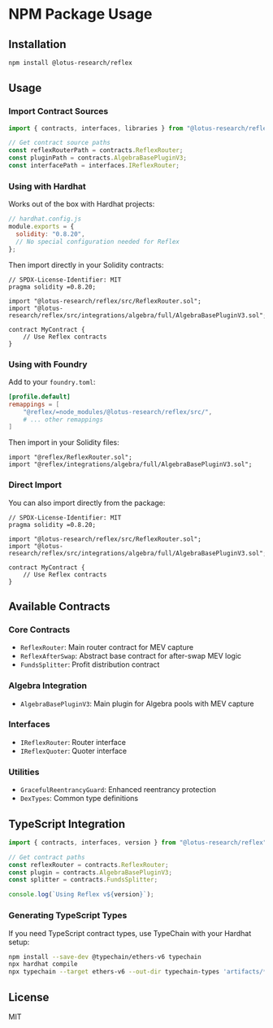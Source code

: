 # NPM Package Usage

## Installation

```bash
npm install @lotus-research/reflex
```

## Usage

### Import Contract Sources

```typescript
import { contracts, interfaces, libraries } from "@lotus-research/reflex";

// Get contract source paths
const reflexRouterPath = contracts.ReflexRouter;
const pluginPath = contracts.AlgebraBasePluginV3;
const interfacePath = interfaces.IReflexRouter;
```

### Using with Hardhat

Works out of the box with Hardhat projects:

```javascript
// hardhat.config.js
module.exports = {
  solidity: "0.8.20",
  // No special configuration needed for Reflex
};
```

Then import directly in your Solidity contracts:

```solidity
// SPDX-License-Identifier: MIT
pragma solidity =0.8.20;

import "@lotus-research/reflex/src/ReflexRouter.sol";
import "@lotus-research/reflex/src/integrations/algebra/full/AlgebraBasePluginV3.sol";

contract MyContract {
    // Use Reflex contracts
}
```

### Using with Foundry

Add to your `foundry.toml`:

```toml
[profile.default]
remappings = [
    "@reflex/=node_modules/@lotus-research/reflex/src/",
    # ... other remappings
]
```

Then import in your Solidity files:

```solidity
import "@reflex/ReflexRouter.sol";
import "@reflex/integrations/algebra/full/AlgebraBasePluginV3.sol";
```

### Direct Import

You can also import directly from the package:

```solidity
// SPDX-License-Identifier: MIT
pragma solidity =0.8.20;

import "@lotus-research/reflex/src/ReflexRouter.sol";
import "@lotus-research/reflex/src/integrations/algebra/full/AlgebraBasePluginV3.sol";

contract MyContract {
    // Use Reflex contracts
}
```

## Available Contracts

### Core Contracts

- `ReflexRouter`: Main router contract for MEV capture
- `ReflexAfterSwap`: Abstract base contract for after-swap MEV logic
- `FundsSplitter`: Profit distribution contract

### Algebra Integration

- `AlgebraBasePluginV3`: Main plugin for Algebra pools with MEV capture

### Interfaces

- `IReflexRouter`: Router interface
- `IReflexQuoter`: Quoter interface

### Utilities

- `GracefulReentrancyGuard`: Enhanced reentrancy protection
- `DexTypes`: Common type definitions

## TypeScript Integration

```typescript
import { contracts, interfaces, version } from "@lotus-research/reflex";

// Get contract paths
const reflexRouter = contracts.ReflexRouter;
const plugin = contracts.AlgebraBasePluginV3;
const splitter = contracts.FundsSplitter;

console.log(`Using Reflex v${version}`);
```

### Generating TypeScript Types

If you need TypeScript contract types, use TypeChain with your Hardhat setup:

```bash
npm install --save-dev @typechain/ethers-v6 typechain
npx hardhat compile
npx typechain --target ethers-v6 --out-dir typechain-types 'artifacts/**/*.json'
```

## License

MIT
